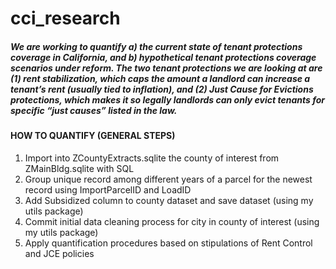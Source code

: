 # cci_research

##### We are working to quantify a) the current state of tenant protections coverage in California, and b) hypothetical tenant protections coverage scenarios under reform. The two tenant protections we are looking at are (1) rent stabilization, which caps the amount a landlord can increase a tenant’s rent (usually tied to inflation), and (2) Just Cause for Evictions protections, which makes it so legally landlords can only evict tenants for specific “just causes” listed in the law. 

#### HOW TO QUANTIFY (GENERAL STEPS)
1. Import into ZCountyExtracts.sqlite the county of interest from ZMainBldg.sqlite with SQL
2. Group unique record among different years of a parcel for the newest record using ImportParcelID and LoadID
3. Add Subsidized column to county dataset and save dataset (using my utils package)
4. Commit initial data cleaning process for city in county of interest (using my utils package)
5. Apply quantification procedures based on stipulations of Rent Control and JCE policies
